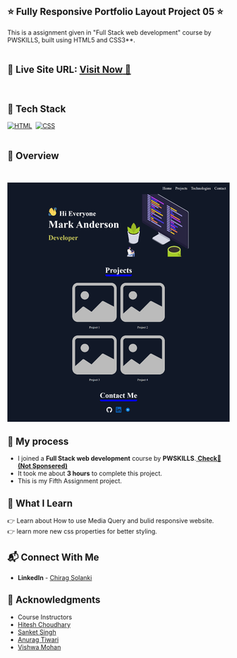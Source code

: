 ## ⭐ Fully Responsive Portfolio Layout Project 05 ⭐

This is a assignment given in "Full Stack web development" course by PWSKILLS, built using HTML5 and CSS3**.
<br>
<br>

## 📌 **Live Site URL:** <a href="https://chirag-solanki6804.github.io/fully-responsive-layout/">**Visit Now** 🚀</a>

<br>

## 📌 Tech Stack

[![HTML](https://img.shields.io/badge/html5%20-%23E34F26.svg?&style=for-the-badge&logo=html5&logoColor=white)](https://github.com/prakash-naikwadi)&nbsp;
[![CSS](https://img.shields.io/badge/css3%20-%231572B6.svg?&style=for-the-badge&logo=css3&logoColor=white)](https://github.com/prakash-naikwadi)&nbsp;
<br>
<br>

## 📌 Overview

<br>

![Alt Image text](/assets/project-5.png?raw=true "Optional Title")

## 📌 My process

- I joined a **Full Stack web development** course by **PWSKILLS**.<a href="https://pwskills.com/"> **Check🚀 (Not Sponsered)**</a>
- It took me about **3 hours** to complete this project.
- This is my Fifth Assignment project.

## 📌 What I Learn

👉 Learn about How to use Media Query and bulid responsive website. <br>
👉 learn more new css properties for better styling.  


## 📬 Connect With Me

- **LinkedIn** - [Chirag Solanki](https://www.linkedin.com/in/chiragagu6/)

## 📌 Acknowledgments

- Course Instructors 
- [Hitesh Choudhary](https://github.com/hiteshchoudhary) 
- [Sanket Singh](https://github.com/singhsanket143)
- [Anurag Tiwari](https://github.com/anuragtiwarime)
- [Vishwa Mohan](https://github.com/Vishwa07dev)
